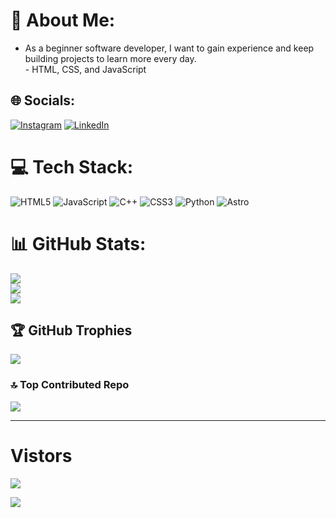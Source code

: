 # 💫 About Me:
- As a beginner software developer, I want to gain experience and keep building projects to learn more every day.<br>- HTML, CSS, and JavaScript


## 🌐 Socials:
[![Instagram](https://img.shields.io/badge/Instagram-%23E4405F.svg?logo=Instagram&logoColor=white)](https://instagram.com/https://www.instagram.com/fedegiozzi) [![LinkedIn](https://img.shields.io/badge/LinkedIn-%230077B5.svg?logo=linkedin&logoColor=white)](https://linkedin.com/in/https://www.linkedin.com/in/federico-giozzi-444031317/) 

# 💻 Tech Stack:
![HTML5](https://img.shields.io/badge/html5-%23E34F26.svg?style=plastic&logo=html5&logoColor=white) ![JavaScript](https://img.shields.io/badge/javascript-%23323330.svg?style=plastic&logo=javascript&logoColor=%23F7DF1E) ![C++](https://img.shields.io/badge/c++-%2300599C.svg?style=plastic&logo=c%2B%2B&logoColor=white) ![CSS3](https://img.shields.io/badge/css3-%231572B6.svg?style=plastic&logo=css3&logoColor=white) ![Python](https://img.shields.io/badge/python-3670A0?style=plastic&logo=python&logoColor=ffdd54) ![Astro](https://img.shields.io/badge/astro-%232C2052.svg?style=plastic&logo=astro&logoColor=white)
# 📊 GitHub Stats:
![](https://github-readme-stats.vercel.app/api?username=Giozzi570&theme=vue-dark&hide_border=true&include_all_commits=true&count_private=false)<br/>
![](https://github-readme-streak-stats.herokuapp.com/?user=Giozzi570&theme=vue-dark&hide_border=true)<br/>
![](https://github-readme-stats.vercel.app/api/top-langs/?username=Giozzi570&theme=vue-dark&hide_border=true&include_all_commits=true&count_private=false&layout=compact)

## 🏆 GitHub Trophies
![](https://github-profile-trophy.vercel.app/?username=Giozzi570&theme=radical&no-frame=false&no-bg=true&margin-w=4)

### 🔝 Top Contributed Repo
![](https://github-contributor-stats.vercel.app/api?username=Giozzi570&limit=5&theme=darcula&combine_all_yearly_contributions=true)

---
<h1>Vistors</h1>

[![](https://visitcount.itsvg.in/api?id=Giozzi570&icon=1&color=0)](https://visitcount.itsvg.in)
<div align="left">
  <img src="https://profile-counter.glitch.me/Giozzi570/count.svg?"  />
</div>

###
<!-- Proudly created with GPRM ( https://gprm.itsvg.in ) -->
